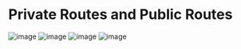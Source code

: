 # Private Routes and Public Routes

![image](./src/assets/1.png)
![image](./src/assets/2.png)
![image](./src/assets/3.png)
![image](./src/assets/4.png)

